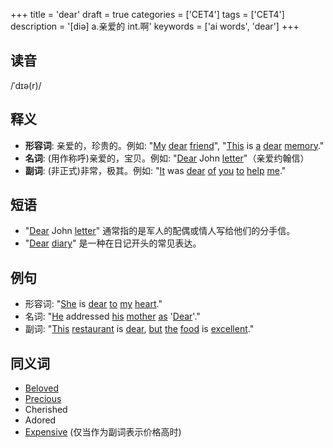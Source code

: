 +++
title = 'dear'
draft = true
categories = ['CET4']
tags = ['CET4']
description = '[diə] a.亲爱的 int.啊'
keywords = ['ai words', 'dear']
+++

## 读音
/ˈdɪə(r)/

## 释义
- **形容词**: 亲爱的，珍贵的。例如: "[My](/post/my/) [dear](/post/dear/) [friend](/post/friend/)", "[This](/post/this/) is [a](/post/a/) [dear](/post/dear/) [memory](/post/memory/)."
- **名词**: (用作称呼)亲爱的，宝贝。例如: "[Dear](/post/dear/) John [letter](/post/letter/)"（亲爱约翰信）
- **副词**: (非正式)非常，极其。例如: "[It](/post/it/) was [dear](/post/dear/) [of](/post/of/) [you](/post/you/) [to](/post/to/) [help](/post/help/) [me](/post/me/)."

## 短语
- "[Dear](/post/dear/) John [letter](/post/letter/)" 通常指的是军人的配偶或情人写给他们的分手信。
- "[Dear](/post/dear/) [diary](/post/diary/)" 是一种在日记开头的常见表达。

## 例句
- 形容词: "[She](/post/she/) is [dear](/post/dear/) [to](/post/to/) [my](/post/my/) [heart](/post/heart/)."
- 名词: "[He](/post/he/) addressed [his](/post/his/) [mother](/post/mother/) [as](/post/as/) '[Dear](/post/dear/)'."
- 副词: "[This](/post/this/) [restaurant](/post/restaurant/) is [dear](/post/dear/), [but](/post/but/) [the](/post/the/) [food](/post/food/) is [excellent](/post/excellent/)."

## 同义词
- [Beloved](/post/beloved/)
- [Precious](/post/precious/)
- Cherished
- Adored
- [Expensive](/post/expensive/) (仅当作为副词表示价格高时)
